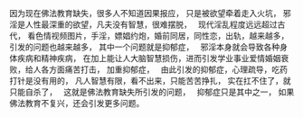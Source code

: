 因为现在佛法教育缺失，很多人不知道因果报应，
只是被欲望牵着走入火坑，
邪淫是人性最深重的欲望，凡夫没有智慧，很难摆脱，
&nbsp;
现代淫乱程度远远超过古代，
看色情视频图片，手淫，嫖娼约炮，婚前同居，同性恋，出轨，越来越多，
引发的问题也越来越多，
其中一个问题就是抑郁症，
&nbsp;
邪淫本身就会导致各种身体疾病和精神疾病，
在加上能让人大脑智慧损伤，进而引发学业事业爱情婚姻衰败，给人各方面痛苦打击，
加重抑郁症，
&nbsp;
由此引发的抑郁症，心理疏导，吃药打针是没有用的，
凡人智慧有限，看不出来，只能苦苦挣扎，
实在扛不住了，就只能自杀了，
&nbsp;
这就是佛法教育缺失所引发的问题，
&nbsp;
抑郁症只是其中之一，
如果佛法教育不复兴，还会引发更多问题。